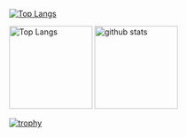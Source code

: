 [![Top Langs](https://github-readme-stats.vercel.app/api/top-langs/?username=keis8221&layout=compact&theme=onedark)](https://github.com/anuraghazra/github-readme-stats)

<p align="left"> 
  <img alt="Top Langs" height="150px" src="https://github-readme-stats.vercel.app/api/top-langs/?username=keis8221&layout=compact&count_private=true&show_icons=true&theme=onedark" />
  <img alt="github stats" height="150px" src="https://github-readme-stats.vercel.app/api?username=keis8221&count_private=true&show_icons=true&show_icons=true&theme=onedark" />
</p>

[![trophy](https://github-profile-trophy.vercel.app/?username=keis8221&theme=onedark&column=7
)](https://github.com/ryo-ma/github-profile-trophy)
